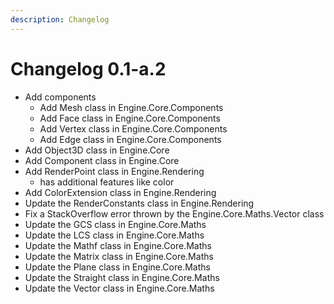 ```yaml
---
description: Changelog
---
```


# Changelog 0.1-a.2

* Add components
  * Add Mesh class in Engine.Core.Components
  * Add Face class in Engine.Core.Components
  * Add Vertex class in Engine.Core.Components
  * Add Edge class in Engine.Core.Components
* Add Object3D class in Engine.Core
* Add Component class in Engine.Core
* Add RenderPoint class in Engine.Rendering
  * has additional features like color
* Add ColorExtension class in Engine.Rendering
* Update the RenderConstants class in Engine.Rendering
* Fix a StackOverflow error thrown by the Engine.Core.Maths.Vector class
* Update the GCS class in Engine.Core.Maths
* Update the LCS class in Engine.Core.Maths
* Update the Mathf class in Engine.Core.Maths
* Update the Matrix class in Engine.Core.Maths
* Update the Plane class in Engine.Core.Maths
* Update the Straight class in Engine.Core.Maths
* Update the Vector class in Engine.Core.Maths
